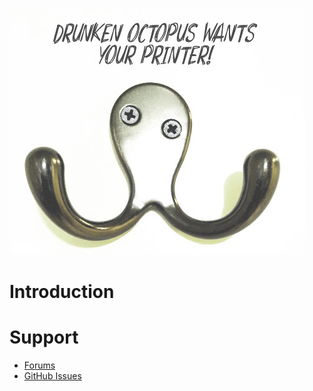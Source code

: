 ![Drunken Octopus Logo](drunken-octopus-small.jpg)

# Introduction

# Support

* [Forums](https://forums.drunkenoctop.us/)
* [GitHub Issues](https://github.com/drunken-octopus/drunken-octopus-marlin/issues)